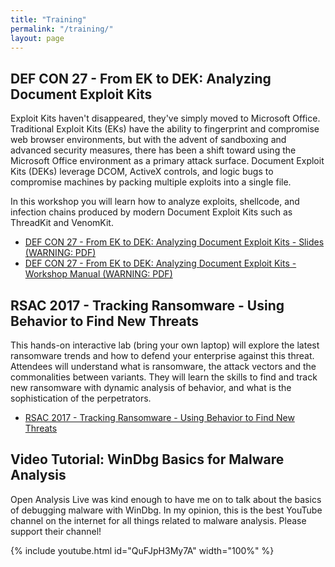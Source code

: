 ```yaml
---
title: "Training"
permalink: "/training/"
layout: page
---
```


## DEF CON 27 - From EK to DEK: Analyzing Document Exploit Kits

Exploit Kits haven't disappeared, they've simply moved to Microsoft Office. Traditional Exploit Kits (EKs) have the ability to fingerprint and compromise web browser environments, but with the advent of sandboxing and advanced security measures, there has been a shift toward using the Microsoft Office environment as a primary attack surface. Document Exploit Kits (DEKs) leverage DCOM, ActiveX controls, and logic bugs to compromise machines by packing multiple exploits into a single file.

In this workshop you will learn how to analyze exploits, shellcode, and infection chains produced by modern Document Exploit Kits such as ThreadKit and VenomKit.

* [DEF CON 27 - From EK to DEK: Analyzing Document Exploit Kits - Slides (WARNING: PDF)](https://media.defcon.org/DEF%20CON%2027/DEF%20CON%2027%20workshops/DEFCON-27-Workshop-Josh-Reynolds-FROM-EK-to-Dek-Slides.pdf)
* [DEF CON 27 - From EK to DEK: Analyzing Document Exploit Kits - Workshop Manual (WARNING: PDF)](https://media.defcon.org/DEF%20CON%2027/DEF%20CON%2027%20workshops/DEFCON-27-Workshop-Josh-Reynolds-FROM-EK-to-Dek-Manual.pdf)

## RSAC 2017 - Tracking Ransomware - Using Behavior to Find New Threats

This hands-on interactive lab (bring your own laptop) will explore the latest ransomware trends and how to defend your enterprise against this threat. Attendees will understand what is ransomware, the attack vectors and the commonalities between variants. They will learn the skills to find and track new ransomware with dynamic analysis of behavior, and what is the sophistication of the perpetrators.

* [RSAC 2017 - Tracking Ransomware - Using Behavior to Find New Threats](https://www.rsaconference.com/industry-topics/presentation/tracking-ransomware-using-behavior-to-find-new-threats)

## Video Tutorial: WinDbg Basics for Malware Analysis

Open Analysis Live was kind enough to have me on to talk about the basics of debugging malware with WinDbg. In my opinion, this is the best YouTube channel on the internet for all things related to malware analysis. Please support their channel!

{% include youtube.html id="QuFJpH3My7A" width="100%" %}
